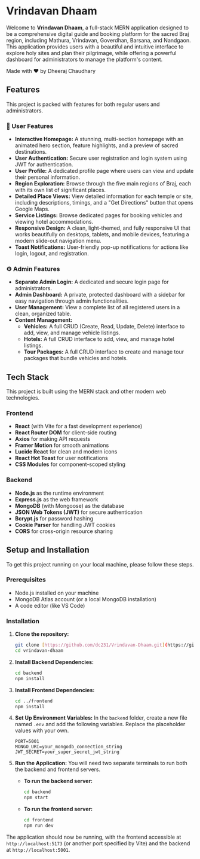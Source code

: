 # Vrindavan Dhaam

Welcome to **Vrindavan Dhaam**, a full-stack MERN application designed to be a comprehensive digital guide and booking platform for the sacred Braj region, including Mathura, Vrindavan, Goverdhan, Barsana, and Nandgaon. This application provides users with a beautiful and intuitive interface to explore holy sites and plan their pilgrimage, while offering a powerful dashboard for administrators to manage the platform's content.

Made with ❤️ by Dheeraj Chaudhary

## Features

This project is packed with features for both regular users and administrators.

### 👤 User Features

* **Interactive Homepage:** A stunning, multi-section homepage with an animated hero section, feature highlights, and a preview of sacred destinations.
* **User Authentication:** Secure user registration and login system using JWT for authentication.
* **User Profile:** A dedicated profile page where users can view and update their personal information.
* **Region Exploration:** Browse through the five main regions of Braj, each with its own list of significant places.
* **Detailed Place Views:** View detailed information for each temple or site, including descriptions, timings, and a "Get Directions" button that opens Google Maps.
* **Service Listings:** Browse dedicated pages for booking vehicles and viewing hotel accommodations.
* **Responsive Design:** A clean, light-themed, and fully responsive UI that works beautifully on desktops, tablets, and mobile devices, featuring a modern slide-out navigation menu.
* **Toast Notifications:** User-friendly pop-up notifications for actions like login, logout, and registration.

### ⚙️ Admin Features

* **Separate Admin Login:** A dedicated and secure login page for administrators.
* **Admin Dashboard:** A private, protected dashboard with a sidebar for easy navigation through admin functionalities.
* **User Management:** View a complete list of all registered users in a clean, organized table.
* **Content Management:**
    * **Vehicles:** A full CRUD (Create, Read, Update, Delete) interface to add, view, and manage vehicle listings.
    * **Hotels:** A full CRUD interface to add, view, and manage hotel listings.
    * **Tour Packages:** A full CRUD interface to create and manage tour packages that bundle vehicles and hotels.

## Tech Stack

This project is built using the MERN stack and other modern web technologies.

### Frontend

* **React** (with Vite for a fast development experience)
* **React Router DOM** for client-side routing
* **Axios** for making API requests
* **Framer Motion** for smooth animations
* **Lucide React** for clean and modern icons
* **React Hot Toast** for user notifications
* **CSS Modules** for component-scoped styling

### Backend

* **Node.js** as the runtime environment
* **Express.js** as the web framework
* **MongoDB** (with Mongoose) as the database
* **JSON Web Tokens (JWT)** for secure authentication
* **Bcrypt.js** for password hashing
* **Cookie Parser** for handling JWT cookies
* **CORS** for cross-origin resource sharing

## Setup and Installation

To get this project running on your local machine, please follow these steps.

### Prerequisites

* Node.js installed on your machine
* MongoDB Atlas account (or a local MongoDB installation)
* A code editor (like VS Code)

### Installation

1.  **Clone the repository:**
    ```bash
    git clone [https://github.com/dc231/Vrindavan-Dhaam.git](https://github.com/dc231/Vrindavan-Dhaam.git)
    cd vrindavan-dhaam
    ```

2.  **Install Backend Dependencies:**
    ```bash
    cd backend
    npm install
    ```

3.  **Install Frontend Dependencies:**
    ```bash
    cd ../frontend
    npm install
    ```

4.  **Set Up Environment Variables:**
    In the `backend` folder, create a new file named `.env` and add the following variables. Replace the placeholder values with your own.
    ```
    PORT=5001
    MONGO_URI=your_mongodb_connection_string
    JWT_SECRET=your_super_secret_jwt_string
    ```

5.  **Run the Application:**
    You will need two separate terminals to run both the backend and frontend servers.

    * **To run the backend server:**
        ```bash
        cd backend
        npm start
        ```
    * **To run the frontend server:**
        ```bash
        cd frontend
        npm run dev
        ```

The application should now be running, with the frontend accessible at `http://localhost:5173` (or another port specified by Vite) and the backend at `http://localhost:5001`.